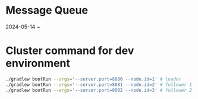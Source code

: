 # Message Queue
2024-05-14 ~


# Cluster command for dev environment

```bash
./gradlew bootRun --args='--server.port=8080 --node.id=1' # leader
./gradlew bootRun --args='--server.port=8081 --node.id=2' # follower 1
./gradlew bootRun --args='--server.port=8082 --node.id=3' # follower 2
```
